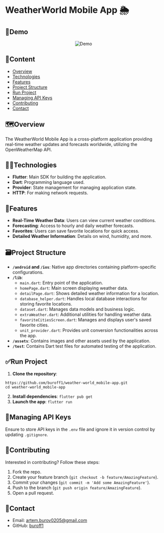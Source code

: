 # WeatherWorld Mobile App 🌦️

## 🧪Demo
<p align="center">
  <img src="https://github.com/user-attachments/assets/7eae0eb8-9924-4ef4-8e1b-dcce6939608e" alt="Demo">
</p>

## 📝Content

- [Overview](#%EF%B8%8Foverview)
- [Technologies](#technologies)
- [Features](#features)
- [Project Structure](#%EF%B8%8Fproject-structure)
- [Run Project](#run-project)
- [Managing API Keys](#managing-api-keys)
- [Contributing](#contributing)
- [Contact](#contact)

## 🗺️Overview

The WeatherWorld Mobile App is a cross-platform application providing real-time weather updates and forecasts worldwide, utilizing the OpenWeatherMap API.

## 👨‍💻Technologies

- **Flutter**: Main SDK for building the application.
- **Dart**: Programming language used.
- **Provider**: State management for managing application state.
- **HTTP**: For making network requests.

## 👀Features

- **Real-Time Weather Data**: Users can view current weather conditions.
- **Forecasting**: Access to hourly and daily weather forecasts.
- **Favorites**: Users can save favorite locations for quick access.
- **Detailed Weather Information**: Details on wind, humidity, and more.

## 🗃️Project Structure

- **`/android` and `/ios`**: Native app directories containing platform-specific configurations.
- **`/lib`**:
  - `main.dart`: Entry point of the application.
  - `homePage.dart`: Main screen displaying weather data.
  - `detailPage.dart`: Shows detailed weather information for a location.
  - `database_helper.dart`: Handles local database interactions for storing favorite locations.
  - `dataset.dart`: Manages data models and business logic.
  - `extraWeather.dart`: Additional utilities for handling weather data.
  - `favoriteCitiesScreen.dart`: Manages and displays user's saved favorite cities.
  - `unit_provider.dart`: Provides unit conversion functionalities across the app.
- **`/assets`**: Contains images and other assets used by the application.
- **`/test`**: Contains Dart test files for automated testing of the application.

## ✅Run Project

1. **Clone the repository**:
```
https://github.com/buroff1/weather-world_mobile-app.git
cd weather-world_mobile-app
```
2. **Install dependencies**:
`flutter pub get`
3. **Launch the app**:
`flutter run`

## 🔑Managing API Keys

Ensure to store API keys in the `.env` file and ignore it in version control by updating `.gitignore`.

## 🤝Contributing

Interested in contributing? Follow these steps:

1. Fork the repo.
2. Create your feature branch (`git checkout -b feature/AmazingFeature`).
3. Commit your changes (`git commit -m 'Add some AmazingFeature'`).
4. Push to the branch (`git push origin feature/AmazingFeature`).
5. Open a pull request.

## 📧Contact

- Email: [artem.burov0205@gmail.com](mailto:artem.burov0205@gmail.com)
- GitHub: [buroff1](https://github.com/buroff1)

